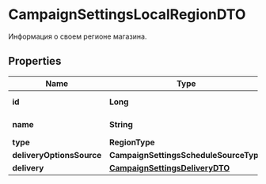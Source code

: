 

# CampaignSettingsLocalRegionDTO

Информация о своем регионе магазина.

## Properties

| Name | Type | Description | Notes |
|------------ | ------------- | ------------- | -------------|
|**id** | **Long** | Идентификатор региона. |  [optional] |
|**name** | **String** | Название региона. |  [optional] |
|**type** | **RegionType** |  |  [optional] |
|**deliveryOptionsSource** | **CampaignSettingsScheduleSourceType** |  |  [optional] |
|**delivery** | [**CampaignSettingsDeliveryDTO**](CampaignSettingsDeliveryDTO.md) |  |  [optional] |



